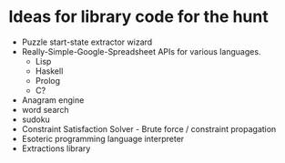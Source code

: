 Ideas for library code for the hunt
===================================

 * Puzzle start-state extractor wizard
 * Really-Simple-Google-Spreadsheet APIs for various languages.
 	* Lisp
 	* Haskell
 	* Prolog
 	* C?
 * Anagram engine
 * word search
 * sudoku
 * Constraint Satisfaction Solver - Brute force / constraint propagation
 * Esoteric programming language interpreter
 * Extractions library

